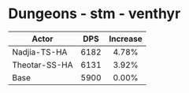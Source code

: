 # Dungeons - stm - venthyr
| Actor | DPS | Increase |
|---|:---:|:---:|
|Nadjia-TS-HA|6182|4.78%|
|Theotar-SS-HA|6131|3.92%|
|Base|5900|0.00%|
